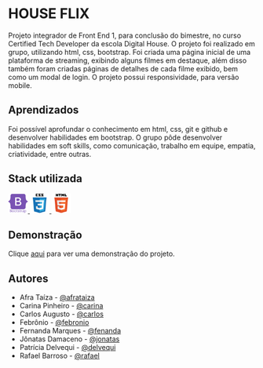 # HOUSE FLIX

Projeto integrador de Front End 1, para conclusão do bimestre, no curso Certified Tech Developer da escola Digital House. O projeto foi realizado em grupo, utilizando html, css, bootstrap.
Foi criada uma página inicial de uma plataforma de streaming, exibindo alguns filmes em destaque, além disso também foram criadas páginas de detalhes de cada filme exibido, bem como um modal de login. O projeto possui responsividade, para versão mobile.


## Aprendizados

Foi possível aprofundar o conhecimento em html, css, git e github e desenvolver habilidades em bootstrap.
O grupo pôde desenvolver habilidades em soft skills, como comunicação, trabalho em equipe, empatia, criatividade, entre outras.




## Stack utilizada

<p align="left"> <a href="https://getbootstrap.com" target="_blank" rel="noreferrer"> <img src="https://raw.githubusercontent.com/devicons/devicon/master/icons/bootstrap/bootstrap-plain-wordmark.svg" alt="bootstrap" width="40" height="40"/> </a> <a href="https://www.w3schools.com/css/" target="_blank" rel="noreferrer"> <img src="https://raw.githubusercontent.com/devicons/devicon/master/icons/css3/css3-original-wordmark.svg" alt="css3" width="40" height="40"/> </a> <a href="https://www.w3.org/html/" target="_blank" rel="noreferrer"> <img src="https://raw.githubusercontent.com/devicons/devicon/master/icons/html5/html5-original-wordmark.svg" alt="html5" width="40" height="40"/> </a> </p>


## Demonstração

Clique [aqui](https://afrataiza.github.io/teste/) para ver uma demonstração do projeto.

## Autores

- Afra Taíza - [@afrataiza](https://www.github.com/afrataiza)
- Carina Pinheiro - [@carina](https://www.github.com/Carinapinheiro)
- Carlos Augusto - [@carlos](https://www.github.com/afrataiza)
- Febrônio - [@febronio](https://www.github.com/fba-boni)
- Fernanda Marques - [@fenanda](https://www.github.com/Fermqs)
- Jônatas Damaceno - [@jonatas](https://www.github.com/jonsdamaceno)
- Patrícia Delvequi - [@delvequi](https://www.github.com/delvequi)
- Rafael Barroso - [@rafael](https://www.github.com/barroso3b)

